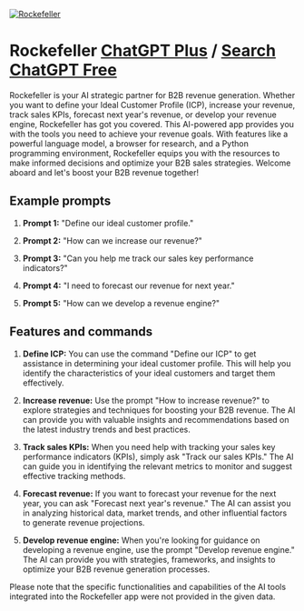 
[![Rockefeller](https://files.oaiusercontent.com/file-ZkERx59E0koRvmDeypFUVPgR?se=2123-10-16T18%3A17%3A38Z&sp=r&sv=2021-08-06&sr=b&rscc=max-age%3D31536000%2C%20immutable&rscd=attachment%3B%20filename%3Dadbb5e1f-4f22-4cc6-8ecd-0db1c42e10ff.png&sig=pASQdcbNhfB3B9GiVWZWF/Q/PMI7caFYes3lXgEtPZY%3D)](https://chat.openai.com/g/g-Vk3QoWXse-rockefeller)

# Rockefeller [ChatGPT Plus](https://chat.openai.com/g/g-Vk3QoWXse-rockefeller) / [Search ChatGPT Free](https://gptcall.net/index.html#/?search=Rockefeller)

Rockefeller is your AI strategic partner for B2B revenue generation. Whether you want to define your Ideal Customer Profile (ICP), increase your revenue, track sales KPIs, forecast next year's revenue, or develop your revenue engine, Rockefeller has got you covered. This AI-powered app provides you with the tools you need to achieve your revenue goals. With features like a powerful language model, a browser for research, and a Python programming environment, Rockefeller equips you with the resources to make informed decisions and optimize your B2B sales strategies. Welcome aboard and let's boost your B2B revenue together!

## Example prompts

1. **Prompt 1:** "Define our ideal customer profile."

2. **Prompt 2:** "How can we increase our revenue?"

3. **Prompt 3:** "Can you help me track our sales key performance indicators?"

4. **Prompt 4:** "I need to forecast our revenue for next year."

5. **Prompt 5:** "How can we develop a revenue engine?"

## Features and commands

1. **Define ICP:** You can use the command "Define our ICP" to get assistance in determining your ideal customer profile. This will help you identify the characteristics of your ideal customers and target them effectively.

2. **Increase revenue:** Use the prompt "How to increase revenue?" to explore strategies and techniques for boosting your B2B revenue. The AI can provide you with valuable insights and recommendations based on the latest industry trends and best practices.

3. **Track sales KPIs:** When you need help with tracking your sales key performance indicators (KPIs), simply ask "Track our sales KPIs." The AI can guide you in identifying the relevant metrics to monitor and suggest effective tracking methods.

4. **Forecast revenue:** If you want to forecast your revenue for the next year, you can ask "Forecast next year's revenue." The AI can assist you in analyzing historical data, market trends, and other influential factors to generate revenue projections.

5. **Develop revenue engine:** When you're looking for guidance on developing a revenue engine, use the prompt "Develop revenue engine." The AI can provide you with strategies, frameworks, and insights to optimize your B2B revenue generation processes.

Please note that the specific functionalities and capabilities of the AI tools integrated into the Rockefeller app were not provided in the given data.


